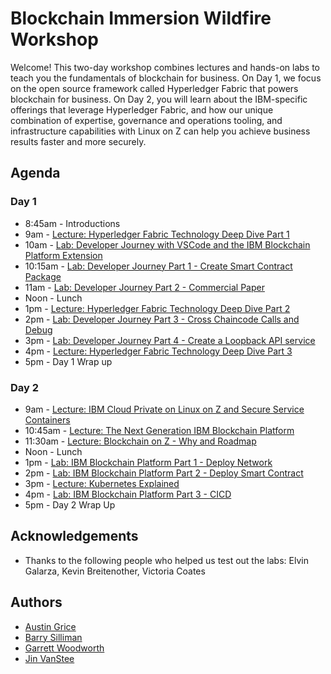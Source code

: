 # Blockchain Immersion Wildfire Workshop
Welcome! This two-day workshop combines lectures and hands-on labs to teach you the fundamentals of blockchain for business. On Day 1, we focus on the open source framework called Hyperledger Fabric that powers blockchain for business. On Day 2, you will learn about the IBM-specific offerings that leverage Hyperledger Fabric, and how our unique combination of expertise, governance and operations tooling, and infrastructure capabilities with Linux on Z can help you achieve business results faster and more securely.

## Agenda

### Day 1
* 8:45am -  Introductions
* 9am -     [Lecture: Hyperledger Fabric Technology Deep Dive Part 1](files/BlockchainExploredPart1.pdf)
* 10am -    [Lab: Developer Journey with VSCode and the IBM Blockchain Platform Extension](vscode-home.md)
* 10:15am - [Lab: Developer Journey Part 1 - Create Smart Contract Package](vscode-part1.md)
* 11am  -   [Lab: Developer Journey Part 2 - Commercial Paper](vscode-part2.md)
* Noon -    Lunch
* 1pm -     [Lecture: Hyperledger Fabric Technology Deep Dive Part 2](files/BlockchainExploredPart2.pdf)
* 2pm -     [Lab: Developer Journey Part 3 - Cross Chaincode Calls and Debug](xchaincode.md)
* 3pm -     [Lab: Developer Journey Part 4 - Create a Loopback API service](loopback.md)
* 4pm -     [Lecture: Hyperledger Fabric Technology Deep Dive Part 3](files/BlockchainExploredPart3.pdf)
* 5pm -     Day 1 Wrap up

### Day 2
* 9am - [Lecture: IBM Cloud Private on Linux on Z and Secure Service Containers](files/ICP_and_SSC.pdf)
* 10:45am - [Lecture: The Next Generation IBM Blockchain Platform](files/BlockchainPlatform.pdf)
* 11:30am - [Lecture: Blockchain on Z - Why and Roadmap](files/BlockchainPlatform.pdf)
* Noon - Lunch
* 1pm - [Lab: IBM Blockchain Platform Part 1 - Deploy Network](ibpconsole.md)
* 2pm - [Lab: IBM Blockchain Platform Part 2 - Deploy Smart Contract](ibpdeploy.md)
* 3pm - [Lecture: Kubernetes Explained](files/Kubernetes_Explained_Woodworth.pdf)
* 4pm - [Lab: IBM Blockchain Platform Part 3 - CICD](ibpcicd.md)
* 5pm - Day 2 Wrap Up

## Acknowledgements

* Thanks to the following people who helped us test out the labs: Elvin Galarza, Kevin Breitenother, Victoria Coates

## Authors
* [Austin Grice](mailto:austin.grice@ibm.com)
* [Barry Silliman](mailto:silliman@us.ibm.com)
* [Garrett Woodworth](mailto:garrett.lee.woodworth@ibm.com)
* [Jin VanStee](mailto:jinxiong@us.ibm.com)
